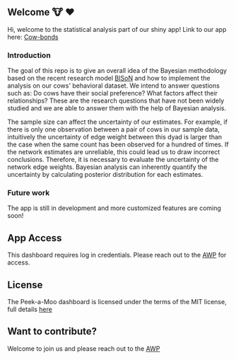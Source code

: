 ## Welcome :cow: :heart:

Hi, welcome to the statistical analysis part of our shiny app! Link to our app here: [Cow-bonds](https://cow-bonds.fun)


### Introduction

The goal of this repo is to give an overall idea of the Bayesian methodology based on the recent research model [BISoN](https://github.com/JHart96/bison_examples) and how to implement the analysis on our cows' behavioral dataset. We intend to answer questions such as: Do cows have their social preference? What factors affect their relationships? These are the research questions that have not been widely studied and we are able to answer them with the help of Bayesian analysis.

The sample size can affect the uncertainty of our estimates. For example, if there is only one observation between a pair of cows in our sample data, intuitively the uncertainty of edge weight between this dyad is larger than the case when the same count has been observed for a hundred of times. If the network estimates are unreliable, this could lead us to draw incorrect conclusions. Therefore, it is necessary to evaluate the uncertainty of the network edge weights. Bayesian analysis can inherently quantify the uncertainty by calculating posterior distribution for each estimates.

### Future work

The app is still in development and more customized features are coming soon! 

## App Access

This dashboard requires log in credentials. Please reach out to the [AWP](https://awp.landfood.ubc.ca/) for access.

## License

The Peek-a-Moo dashboard is licensed under the terms of the MIT license, full details [here](https://github.com/UBC-AWP/Bayesian-analysis/blob/main/LICENSE)

## Want to contribute?

Welcome to join us and please reach out to the [AWP](mailto:animalwelfare@ubc.ca)

